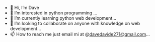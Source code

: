 - 👋 Hi, I’m Dave
- 👀 I’m interested in python programming ...
- 🌱 I’m currently learning python web development...
- 💞️ I’m looking to collaborate on anyone with knowledge on web development...
- 📫 How to reach me just email mi at @davedavide271@gmail.com...

<!---
davedavide27/davedavide27 is a ✨ special ✨ repository because its `README.md` (this file) appears on your GitHub profile.
You can click the Preview link to take a look at your changes.
--->
